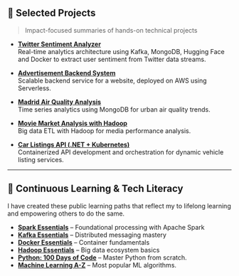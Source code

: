 
## 💼 Selected Projects

> Impact-focused summaries of hands-on technical projects

- **[Twitter Sentiment Analyzer](https://github.com/Ubikitina/datahack-kafka)**  
  Real-time analytics architecture using Kafka, MongoDB, Hugging Face and Docker to extract user sentiment from Twitter data streams.

- **[Advertisement Backend System](https://github.com/Ubikitina/datahack-cloud)**  
  Scalable backend service for a website, deployed on AWS using Serverless.

- **[Madrid Air Quality Analysis](https://github.com/Ubikitina/datahack-mongodb)**  
  Time series analytics using MongoDB for urban air quality trends.

- **[Movie Market Analysis with Hadoop](https://github.com/Ubikitina/datahack-hadoop)**  
  Big data ETL with Hadoop for media performance analysis.

- **[Car Listings API (.NET + Kubernetes)](https://github.com/Ubikitina/datahack-kubernetes-dotnet-api-mongodb)**  
  Containerized API development and orchestration for dynamic vehicle listing services.

---

## 📖 Continuous Learning & Tech Literacy
I have created these public learning paths that reflect my to lifelong learning and empowering others to do the same.


- **[Spark Essentials](https://github.com/Ubikitina/Spark-Essentials)** – Foundational processing with Apache Spark
- **[Kafka Essentials](https://github.com/Ubikitina/Kafka-Essentials)** – Distributed messaging mastery
- **[Docker Essentials](https://github.com/Ubikitina/Docker-Essentials)** – Container fundamentals
- **[Hadoop Essentials](https://github.com/Ubikitina/Hadoop-Essentials)** – Big data ecosystem basics
- **[Python: 100 Days of Code](https://github.com/Ubikitina/100-Days-of-Code-Python)** – Master Python from scratch.
- **[Machine Learning A-Z](https://github.com/Ubikitina/Machine-Learning-A-Z)** – Most popular ML algorithms.